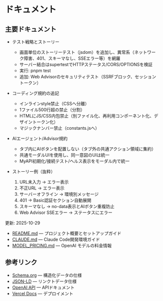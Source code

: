 # ドキュメント

## 主要ドキュメント

- テスト戦略とストーリー
  - 画面単位のストーリーテスト（jsdom）を追加し、異常系（ネットワーク障害、401、スキーマなし、SSEエラー等）を網羅
  - サーバー結合はsupertestでHTTPステータス/CORS/OPTIONSを検証
  - 実行: pnpm test
  - 追加: Web Advisorのセキュリティテスト（SSRFブロック、セッショントークン）

- コーディング規約の追記
  - インラインstyle禁止（CSSへ分離）
  - 1ファイル500行超の禁止（分割）
  - HTMLにJS/CSS内包禁止（別ファイル化、再利用コンポーネント化、デザイントークン化）
  - マジックナンバー禁止（constants.jsへ）

- AIエージェント/Advisor規約
  - タブ内にAIボタンを配置しない（タブ外の共通アクション領域に集約）
  - 共通モーダルUIを使用し、同一意図のUIは統一
  - MyAPI初期化/接続テスト/ヘルス表示をモーダル内で統一

- ストーリー例（抜粋）
  1) URL未入力 -> エラー表示
  2) 不正URL -> エラー表示
  3) サーバーオフライン -> 環境別メッセージ
  4) 401 -> Basic認証セクション自動展開
  5) スキーマなし -> no-data表示とAIボタン重複防止
  6) Web Advisor SSEエラー -> ステータスにエラー

更新: 2025-10-29

- [README.md](../README.md) — プロジェクト概要とセットアップガイド
- [CLAUDE.md](../CLAUDE.md) — Claude Code開発環境ガイド
- [MODEL_PRICING.md](./MODEL_PRICING.md) — OpenAI モデルの料金情報

## 参考リンク

- [Schema.org](https://schema.org/) — 構造化データの仕様
- [JSON-LD](https://json-ld.org/) — リンクトデータ仕様
- [OpenAI API](https://platform.openai.com/) — APIドキュメント
- [Vercel Docs](https://vercel.com/docs) — デプロイメント

